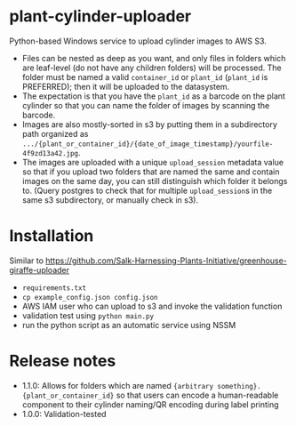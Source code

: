 # plant-cylinder-uploader
Python-based Windows service to upload cylinder images to AWS S3.

* Files can be nested as deep as you want, and only files in folders which are leaf-level (do not have any children folders) will be processed. The folder must be named a valid `container_id` or `plant_id` (`plant_id` is PREFERRED); then it will be uploaded to the datasystem. 
* The expectation is that you have the `plant_id` as a barcode on the plant cylinder so that you can name the folder of images by scanning the barcode. 
* Images are also mostly-sorted in s3 by putting them in a subdirectory path organized as `.../{plant_or_container_id}/{date_of_image_timestamp}/yourfile-4f9zd13a42.jpg`. 
* The images are uploaded with a unique `upload_session` metadata value so that if you upload two folders that are named the same and contain images on the same day, you can still distinguish which folder it belongs to. (Query postgres to check that for multiple `upload_session`s in the same s3 subdirectory, or manually check in s3).

# Installation
Similar to https://github.com/Salk-Harnessing-Plants-Initiative/greenhouse-giraffe-uploader

* `requirements.txt`
* `cp example_config.json config.json`
* AWS IAM user who can upload to s3 and invoke the validation function
* validation test using `python main.py`
* run the python script as an automatic service using NSSM

# Release notes
* 1.1.0: Allows for folders which are named `{arbitrary something}.{plant_or_container_id}` so that users can encode a human-readable component to their cylinder naming/QR encoding during label printing
* 1.0.0: Validation-tested
